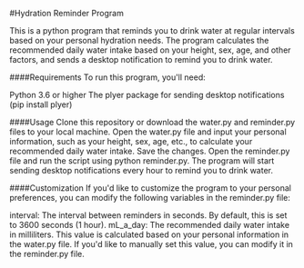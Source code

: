 #Hydration Reminder Program

This is a python program that reminds you to drink water at regular intervals based on your personal hydration needs. The program calculates the recommended daily water intake based on your height, sex, age, and other factors, and sends a desktop notification to remind you to drink water.


####Requirements
To run this program, you'll need:

Python 3.6 or higher
The plyer package for sending desktop notifications (pip install plyer)


####Usage
Clone this repository or download the water.py and reminder.py files to your local machine.
Open the water.py file and input your personal information, such as your height, sex, age, etc., to calculate your recommended daily water intake. Save the changes.
Open the reminder.py file and run the script using python reminder.py. The program will start sending desktop notifications every hour to remind you to drink water.


####Customization
If you'd like to customize the program to your personal preferences, you can modify the following variables in the reminder.py file:

interval: The interval between reminders in seconds. By default, this is set to 3600 seconds (1 hour).
mL_a_day: The recommended daily water intake in milliliters. This value is calculated based on your personal information in the water.py file. If you'd like to manually set this value, you can modify it in the reminder.py file.
